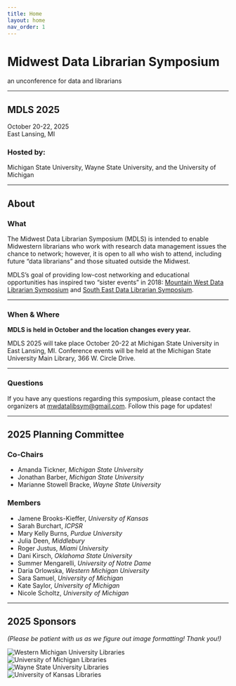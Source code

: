 ```yaml
---
title: Home
layout: home
nav_order: 1
---
```


# **Midwest Data Librarian Symposium**

an unconference for data and librarians

---

## **MDLS 2025** 

October 20-22, 2025  
East Lansing, MI  

### Hosted by:  

Michigan State University, Wayne State University, and the University of Michigan  

---

## **About**  

### **What**  

The Midwest Data Librarian Symposium (MDLS) is intended to enable Midwestern librarians who work with research data management issues the chance to network; however, it is open to all who wish to attend, including future “data librarians” and those situated outside the Midwest.  
  
MDLS’s goal of providing low-cost networking and educational opportunities has inspired two “sister events” in 2018: [Mountain West Data Librarian Symposium](https://mountainwestdls.github.io/) and [South East Data Librarian Symposium](https://se-datalibrarian.github.io/).  

---

### **When & Where**  

**MDLS is held in October and the location changes every year.**  
  
MDLS 2025 will take place October 20-22 at Michigan State University in East Lansing, MI. Conference events will be held at the Michigan State University Main Library, 366 W. Circle Drive.  

---

### **Questions**  

If you have any questions regarding this symposium, please contact the organizers at [mwdatalibsym@gmail.com](mailto:mwdatalibsym@gmail.com). Follow this page for updates!

---

## **2025 Planning Committee**

### **Co-Chairs**

- Amanda Tickner, *Michigan State University*
- Jonathan Barber, *Michigan State University*
- Marianne Stowell Bracke, *Wayne State University*

### **Members**

- Jamene Brooks-Kieffer, *University of Kansas*
- Sarah Burchart, *ICPSR*
- Mary Kelly Burns, *Purdue University*
- Julia Deen, *Middlebury*
- Roger Justus, *Miami University*
- Dani Kirsch, *Oklahoma State University*
- Summer Mengarelli, *University of Notre Dame*
- Daria Orlowska, *Western Michigan University*
- Sara Samuel, *University of Michigan*
- Kate Saylor, *University of Michigan*
- Nicole Scholtz, *University of Michigan*

---
  
## **2025 Sponsors**
*(Please be patient with us as we figure out image formatting! Thank you!)*

![Western Michigan University Libraries](https://mw-data-lib-symposium.github.io/website/symposium_info/symposium_subpages/2025_sponsors/SponsorLogo_WMU.png)  
![University of Michigan Libraries](https://mw-data-lib-symposium.github.io/website/symposium_info/symposium_subpages/2025_sponsors/SponsorLogo_UM.png)  
![Wayne State University Libraries](https://mw-data-lib-symposium.github.io/website/symposium_info/symposium_subpages/2025_sponsors/SponsorLogo_WayneState.jpg)  
![University of Kansas Libraries](https://mw-data-lib-symposium.github.io/website/symposium_info/symposium_subpages/2025_sponsors/SponsorLogo_KU.png)

